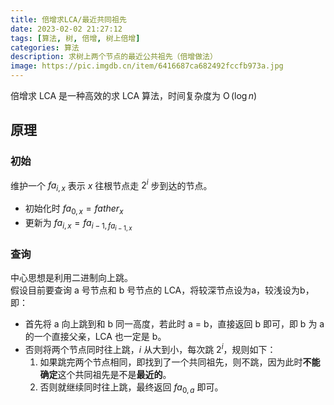 ```yaml
---
title: 倍增求LCA/最近共同祖先
date: 2023-02-02 21:27:12
tags: [算法, 树, 倍增, 树上倍增]
categories: 算法
description: 求树上两个节点的最近公共祖先（倍增做法）
image: https://pic.imgdb.cn/item/6416687ca682492fccfb973a.jpg
---
```


倍增求 LCA 是一种高效的求 LCA 算法，时间复杂度为 $\operatorname{O}(\log{n})$

## 原理

### 初始

维护一个 $fa_{i,x}$ 表示 $x$ 往根节点走 $2^i$ 步到达的节点。

* 初始化时 $fa_{0,x} = father_x$
* 更新为 $fa_{i,x} = fa_{i-1,fa_{i-1,x}}$

### 查询

中心思想是利用二进制向上跳。  
假设目前要查询 a 号节点和 b 号节点的 LCA，将较深节点设为a，较浅设为b，即：

* 首先将 a 向上跳到和 b 同一高度，若此时 a = b，直接返回 b 即可，即 b 为 a 的一个直接父亲，LCA 也一定是 b。
* 否则将两个节点同时往上跳，$i$ 从大到小，每次跳 $2^i$，规则如下：
    1. 如果跳完两个节点相同，即找到了一个共同祖先，则不跳，因为此时**不能确定**这个共同祖先是不是**最近的**。
    2. 否则就继续同时往上跳，最终返回 $fa_{0,a}$ 即可。
